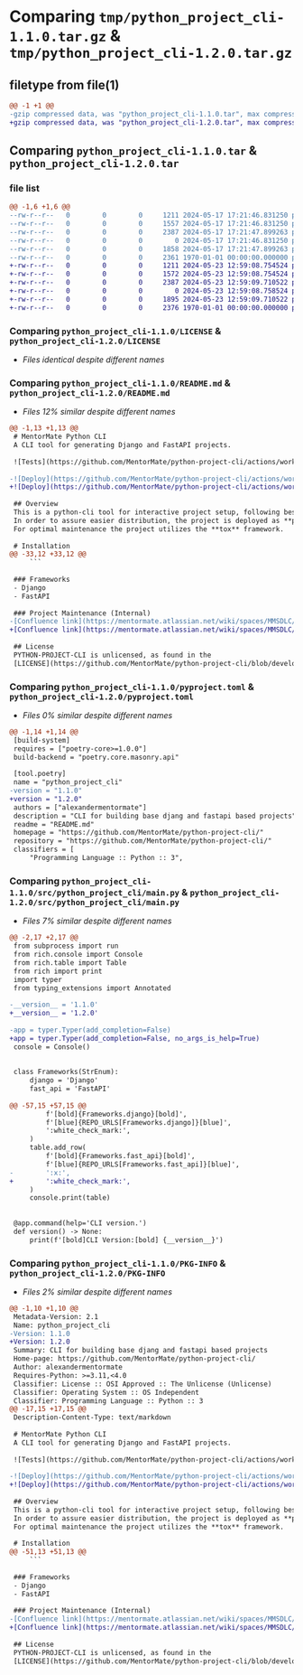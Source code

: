 # Comparing `tmp/python_project_cli-1.1.0.tar.gz` & `tmp/python_project_cli-1.2.0.tar.gz`

## filetype from file(1)

```diff
@@ -1 +1 @@
-gzip compressed data, was "python_project_cli-1.1.0.tar", max compression
+gzip compressed data, was "python_project_cli-1.2.0.tar", max compression
```

## Comparing `python_project_cli-1.1.0.tar` & `python_project_cli-1.2.0.tar`

### file list

```diff
@@ -1,6 +1,6 @@
--rw-r--r--   0        0        0     1211 2024-05-17 17:21:46.831250 python_project_cli-1.1.0/LICENSE
--rw-r--r--   0        0        0     1557 2024-05-17 17:21:46.831250 python_project_cli-1.1.0/README.md
--rw-r--r--   0        0        0     2387 2024-05-17 17:21:47.899263 python_project_cli-1.1.0/pyproject.toml
--rw-r--r--   0        0        0        0 2024-05-17 17:21:46.831250 python_project_cli-1.1.0/src/python_project_cli/__init__.py
--rw-r--r--   0        0        0     1858 2024-05-17 17:21:47.899263 python_project_cli-1.1.0/src/python_project_cli/main.py
--rw-r--r--   0        0        0     2361 1970-01-01 00:00:00.000000 python_project_cli-1.1.0/PKG-INFO
+-rw-r--r--   0        0        0     1211 2024-05-23 12:59:08.754524 python_project_cli-1.2.0/LICENSE
+-rw-r--r--   0        0        0     1572 2024-05-23 12:59:08.754524 python_project_cli-1.2.0/README.md
+-rw-r--r--   0        0        0     2387 2024-05-23 12:59:09.710522 python_project_cli-1.2.0/pyproject.toml
+-rw-r--r--   0        0        0        0 2024-05-23 12:59:08.758524 python_project_cli-1.2.0/src/python_project_cli/__init__.py
+-rw-r--r--   0        0        0     1895 2024-05-23 12:59:09.710522 python_project_cli-1.2.0/src/python_project_cli/main.py
+-rw-r--r--   0        0        0     2376 1970-01-01 00:00:00.000000 python_project_cli-1.2.0/PKG-INFO
```

### Comparing `python_project_cli-1.1.0/LICENSE` & `python_project_cli-1.2.0/LICENSE`

 * *Files identical despite different names*

### Comparing `python_project_cli-1.1.0/README.md` & `python_project_cli-1.2.0/README.md`

 * *Files 12% similar despite different names*

```diff
@@ -1,13 +1,13 @@
 # MentorMate Python CLI
 A CLI tool for generating Django and FastAPI projects.
 
 ![Tests](https://github.com/MentorMate/python-project-cli/actions/workflows/tests.yaml/badge.svg)
 
-![Deploy](https://github.com/MentorMate/python-project-cli/actions/workflows/main_release.yaml/badge.svg)
+![Deploy](https://github.com/MentorMate/python-project-cli/actions/workflows/release.yaml/badge.svg)
 
 ## Overview
 This is a python-cli tool for interactive project setup, following best practices for **Django** and **FastAPI**.
 In order to assure easier distribution, the project is deployed as **pypi** package.
 For optimal maintenance the project utilizes the **tox** framework.
 
 # Installation
@@ -33,12 +33,12 @@
     ```
 
 ### Frameworks
 - Django
 - FastAPI
 
 ### Project Maintenance (Internal)
-[Confluence link](https://mentormate.atlassian.net/wiki/spaces/MMSDLC/pages/4325900953/Python+CLI+documentation)
+[Confluence link](https://mentormate.atlassian.net/wiki/spaces/MMSDLC/pages/4325900953/Python+CLI+documentation#Package-Maintenance)
 
 ## License
 PYTHON-PROJECT-CLI is unlicensed, as found in the
 [LICENSE](https://github.com/MentorMate/python-project-cli/blob/development/LICENSE) file.
```

### Comparing `python_project_cli-1.1.0/pyproject.toml` & `python_project_cli-1.2.0/pyproject.toml`

 * *Files 0% similar despite different names*

```diff
@@ -1,14 +1,14 @@
 [build-system]
 requires = ["poetry-core>=1.0.0"]
 build-backend = "poetry.core.masonry.api"
 
 [tool.poetry]
 name = "python_project_cli"
-version = "1.1.0"
+version = "1.2.0"
 authors = ["alexandermentormate"]
 description = "CLI for building base djang and fastapi based projects"
 readme = "README.md"
 homepage = "https://github.com/MentorMate/python-project-cli/"
 repository = "https://github.com/MentorMate/python-project-cli/"
 classifiers = [
     "Programming Language :: Python :: 3",
```

### Comparing `python_project_cli-1.1.0/src/python_project_cli/main.py` & `python_project_cli-1.2.0/src/python_project_cli/main.py`

 * *Files 7% similar despite different names*

```diff
@@ -2,17 +2,17 @@
 from subprocess import run
 from rich.console import Console
 from rich.table import Table
 from rich import print
 import typer
 from typing_extensions import Annotated
 
-__version__ = '1.1.0'
+__version__ = '1.2.0'
 
-app = typer.Typer(add_completion=False)
+app = typer.Typer(add_completion=False, no_args_is_help=True)
 console = Console()
 
 
 class Frameworks(StrEnum):
     django = 'Django'
     fast_api = 'FastAPI'
 
@@ -57,15 +57,15 @@
         f'[bold]{Frameworks.django}[bold]',
         f'[blue]{REPO_URLS[Frameworks.django]}[blue]',
         ':white_check_mark:',
     )
     table.add_row(
         f'[bold]{Frameworks.fast_api}[bold]',
         f'[blue]{REPO_URLS[Frameworks.fast_api]}[blue]',
-        ':x:',
+        ':white_check_mark:',
     )
     console.print(table)
 
 
 @app.command(help='CLI version.')
 def version() -> None:
     print(f'[bold]CLI Version:[bold] {__version__}')
```

### Comparing `python_project_cli-1.1.0/PKG-INFO` & `python_project_cli-1.2.0/PKG-INFO`

 * *Files 2% similar despite different names*

```diff
@@ -1,10 +1,10 @@
 Metadata-Version: 2.1
 Name: python_project_cli
-Version: 1.1.0
+Version: 1.2.0
 Summary: CLI for building base djang and fastapi based projects
 Home-page: https://github.com/MentorMate/python-project-cli/
 Author: alexandermentormate
 Requires-Python: >=3.11,<4.0
 Classifier: License :: OSI Approved :: The Unlicense (Unlicense)
 Classifier: Operating System :: OS Independent
 Classifier: Programming Language :: Python :: 3
@@ -17,15 +17,15 @@
 Description-Content-Type: text/markdown
 
 # MentorMate Python CLI
 A CLI tool for generating Django and FastAPI projects.
 
 ![Tests](https://github.com/MentorMate/python-project-cli/actions/workflows/tests.yaml/badge.svg)
 
-![Deploy](https://github.com/MentorMate/python-project-cli/actions/workflows/main_release.yaml/badge.svg)
+![Deploy](https://github.com/MentorMate/python-project-cli/actions/workflows/release.yaml/badge.svg)
 
 ## Overview
 This is a python-cli tool for interactive project setup, following best practices for **Django** and **FastAPI**.
 In order to assure easier distribution, the project is deployed as **pypi** package.
 For optimal maintenance the project utilizes the **tox** framework.
 
 # Installation
@@ -51,13 +51,13 @@
     ```
 
 ### Frameworks
 - Django
 - FastAPI
 
 ### Project Maintenance (Internal)
-[Confluence link](https://mentormate.atlassian.net/wiki/spaces/MMSDLC/pages/4325900953/Python+CLI+documentation)
+[Confluence link](https://mentormate.atlassian.net/wiki/spaces/MMSDLC/pages/4325900953/Python+CLI+documentation#Package-Maintenance)
 
 ## License
 PYTHON-PROJECT-CLI is unlicensed, as found in the
 [LICENSE](https://github.com/MentorMate/python-project-cli/blob/development/LICENSE) file.
```

